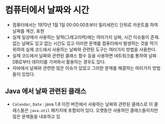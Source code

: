# 컴퓨터에서 날짜와 시간
- 컴퓨터에서는 1970년 1월 1일 00:00:00초부터 밀리세컨드 단위로 카운트를 하여 날짜를 계산, 표현
- 실제 일상에서 사용하는 달력(그레고리력)에는 여러가지 날짜, 시간 이슈들이 존재. 없는 날짜도 있고 없는 시간도 있고 이러한 문제를 컴퓨터에서 발생하는 것을 막기 위하여 실제 코드에서 사용하는 날짜와 관련된 도구는 여러가지 방법을 사용한다.
- 실제 코드에서 날짜와 관련된 클래스 함수 등을 사용하면 네트워크를 통하여 날짜 DB로부터 데이터를 가져와서 활용하는 경우도 있다. 
- 자바에서 날짜와 관련한 많은 이슈가 있었고 그러한 문제를 해결하는 여러가지 방법들이 있었다.

## Java 에서 날짜 관련된 클래스
- `Calendar`, `Date` : java 1.8 이전 버전에서 사용하는 날짜와 관련된 클래스로 이 클래스들은 `java.util` 패키지에 포함되어 있다. 오랫동안 사용하던 클래스들이지만 많은 문제들을 내포하고 있